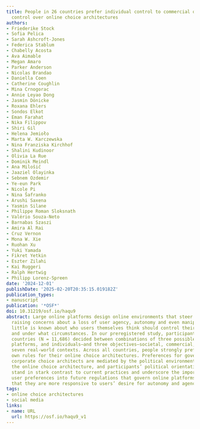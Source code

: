 ```yaml
---
title: People in 26 countries prefer individual control to commercial or governmental
  control over online choice architectures
authors:
- Friederike Stock
- Sofia Pelica
- Sarah Ashcroft-Jones
- Federica Stablum
- Chabelly Acosta
- Ava Aimable
- Megan Amaro
- Parker Anderson
- Nicolas Brandao
- Daniella Coen
- Catherine Coughlin
- Mina Crnogorac
- Annie Leyao Dong
- Jasmin Dönicke
- Roxana Ehlers
- Sondos Elkot
- Eman Farahat
- Nika Filippov
- Shiri Gil
- Helena Jemioło
- Marta W. Karczewska
- Nina Franziska Kirchhof
- Shalini Kudinoor
- Olivia La Rue
- Dominik Meindl
- Ana Milošič
- Jaaziel Olayinka
- Sebnem Ozdemir
- Ye-eun Park
- Nicole Pi
- Nina Šafranko
- Arushi Saxena
- Yasmin Silane
- Philippe Roman Sloksnath
- Valério Souza-Neto
- Barnabas Szaszi
- Amira Al Rai
- Cruz Vernon
- Mona W. Xie
- Ruohan Xu
- Yuki Yamada
- Fikret Yetkin
- Eszter Zilahi
- Kai Ruggeri
- Ralph Hertwig
- Philipp Lorenz-Spreen
date: '2024-12-01'
publishDate: '2025-02-20T20:35:15.019182Z'
publication_types:
- manuscript
publication: '*OSF*'
doi: 10.31219/osf.io/haqu9
abstract: Large online platforms design online environments that steer user attention,
  raising concerns about a loss of user agency, autonomy and even manipulation. Yet
  little is known about who users themselves think should control their online environments,
  and under what circumstances. In our preregistered study, participants across 26
  countries (N = 11,686) decided between combinations of three possible choice architects—governments,
  platforms, and individuals—and three objectives—societal, commercial, and personal—in
  seven real-world contexts. Across all countries, people strongly prefer to set their
  own rules for their online choice architectures. Preferences for governmental or
  corporate choice architects are mediated by the political environment, context of
  the online choice architecture, and participants’ political orientation. These findings
  stand in stark contrast to current practices and underscore the importance of incorporating
  user preferences into future regulations that govern online platforms, ensuring
  that they are more responsive to users’ desire for autonomy and agency.
tags:
- online choice architectures
- social media
links:
- name: URL
  url: https://osf.io/haqu9_v1
---
```


